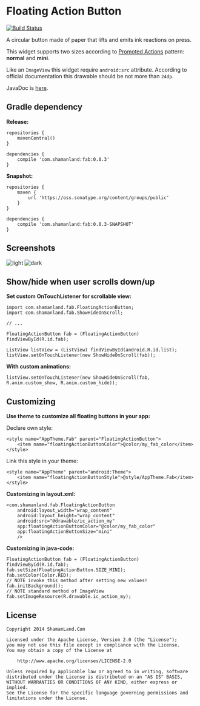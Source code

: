# Floating Action Button

[![Build Status](https://travis-ci.org/shamanland/floating-action-button.svg?branch=master)](https://travis-ci.org/shamanland/floating-action-button)

A circular button made of paper that lifts and emits ink reactions on press.

This widget supports two sizes according to [Promoted Actions][2] pattern: **normal** and **mini**.

Like an `ImageView` this widget require `android:src` attribute. According to official documentation this drawable should be not more than `24dp`.

JavaDoc is [here][1].

## Gradle dependency

**Release:**

```
repositories {
    mavenCentral()
}

dependencies {
    compile 'com.shamanland:fab:0.0.3'
}
```

**Snapshot:**

```
repositories {
    maven {
        url 'https://oss.sonatype.org/content/groups/public'
    }
}

dependencies {
    compile 'com.shamanland:fab:0.0.3-SNAPSHOT'
}
```

## Screenshots

![light](https://drive.google.com/uc?id=0Bwh0SNLPmjQBRkFoZE04VF90Q2M)
![dark](https://drive.google.com/uc?id=0Bwh0SNLPmjQBZndXMi13Q3l3Qms)

## Show/hide when user scrolls down/up

**Set custom OnTouchListener for scrollable view:**

```
import com.shamanland.fab.FloatingActionButton;
import com.shamanland.fab.ShowHideOnScroll;

// ...

FloatingActionButton fab = (FloatingActionButton) findViewById(R.id.fab);

ListView listView = (ListView) findViewById(android.R.id.list);
listView.setOnTouchListener(new ShowHideOnScroll(fab));
```

**With custom animations:**

```
listView.setOnTouchListener(new ShowHideOnScroll(fab, R.anim.custom_show, R.anim.custom_hide));
```

## Customizing

**Use theme to customize all floating buttons in your app:**

Declare own style:

```
<style name="AppTheme.Fab" parent="FloatingActionButton">
    <item name="floatingActionButtonColor">@color/my_fab_color</item>
</style>
```

Link this style in your theme:

```
<style name="AppTheme" parent="android:Theme">
    <item name="floatingActionButtonStyle">@style/AppTheme.Fab</item>
</style>
```

**Customizing in layout.xml:**

```
<com.shamanland.fab.FloatingActionButton
    android:layout_width="wrap_content"
    android:layout_height="wrap_content"
    android:src="@drawable/ic_action_my"
    app:floatingActionButtonColor="@color/my_fab_color"
    app:floatingActionButtonSize="mini"
    />
```

**Customizing in java-code:**

```
FloatingActionButton fab = (FloatingActionButton) findViewById(R.id.fab);
fab.setSize(FloatingActionButton.SIZE_MINI);
fab.setColor(Color.RED);
// NOTE invoke this method after setting new values!
fab.initBackground();
// NOTE standard method of ImageView
fab.setImageResource(R.drawable.ic_action_my);
```

## License

```
Copyright 2014 ShamanLand.Com

Licensed under the Apache License, Version 2.0 (the "License");
you may not use this file except in compliance with the License.
You may obtain a copy of the License at

    http://www.apache.org/licenses/LICENSE-2.0

Unless required by applicable law or agreed to in writing, software
distributed under the License is distributed on an "AS IS" BASIS,
WITHOUT WARRANTIES OR CONDITIONS OF ANY KIND, either express or implied.
See the License for the specific language governing permissions and
limitations under the License.
```

[1]: http://shamanland.github.io/floating-action-button
[2]: http://www.google.com/design/spec/patterns/promoted-actions.html
